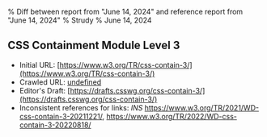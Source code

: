 % Diff between report from "June 14, 2024" and reference report from "June 14, 2024"
% Strudy
% June 14, 2024

## CSS Containment Module Level 3

- Initial URL: [https://www.w3.org/TR/css-contain-3/](https://www.w3.org/TR/css-contain-3/)
- Crawled URL: [undefined](undefined)
- Editor's Draft: [https://drafts.csswg.org/css-contain-3/](https://drafts.csswg.org/css-contain-3/)
- Inconsistent references for links: *INS* https://www.w3.org/TR/2021/WD-css-contain-3-20211221/, https://www.w3.org/TR/2022/WD-css-contain-3-20220818/



